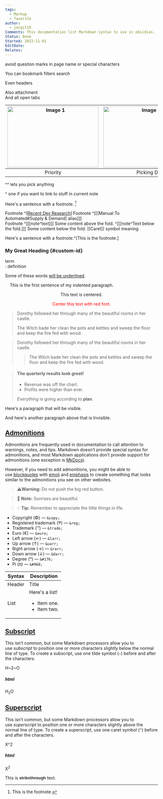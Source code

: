 ```yaml
---
tags:
  - Markup
  - favorite
author:
  - jacgit18
Comments: This documentation list Markdown syntax to use in obsidian.
Status: Done
Started: 2022-11-01
EditDate: 
Relates:
---
```



avoid question marks in page name or special characters

You can bookmark filters search  
  
Even headers  
  
Also attachment  
And all open tabs



| <img src="https://i.imgur.com/mHfA2Z7.png" alt="Image 1" width="300" height="200"> | <img src="https://i.imgur.com/vGJ8bhw.png" alt="Image 2" width="300" height="200"> |
|:------------------------------------------------------------:|:------------------------------------------------------------:|
|                      Priority                      |                      Picking DB                       |


^^ lets you pick anything 

^ one if you want to link to stuff in current note





Here's a sentence with a footnote. [^1]  
  
[^1]: This is the footnote.

Footnote ^[[Recent Dev Research](Recent%20Dev%20Research.md)]
Footnote ^[[[Manual To Automated#Supply & Demand| alias]]]  
Footnote ^[[[note^text]]]
Some content above the fold.
^[[[note^Text below the fold.]]] 
Some content below the fold.
[[Caret]] symbol meaning 

Here's a sentence with a footnote.^[This is the footnote.]


### My Great Heading {#custom-id}


term  
: definition




Some of these words <ins>will be underlined</ins>.


&nbsp;&nbsp;&nbsp;&nbsp;This is the first sentence of my indented paragraph.


<center>This text is centered.</center>

<p style="text-align: center; color: red;">Center this text with red font.</p>



> Dorothy followed her through many of the beautiful rooms in her castle.
>
> The Witch bade her clean the pots and kettles and sweep the floor and keep the fire fed with wood.



> Dorothy followed her through many of the beautiful rooms in her castle.
>
>> The Witch bade her clean the pots and kettles and sweep the floor and keep the fire fed with wood.
>



> #### The quarterly results look great!
>
> - Revenue was off the chart.
> - Profits were higher than ever.
>
>  *Everything* is going according to **plan**.









Here's a paragraph that will be visible.

[This is a comment that will be hidden.]: # 

And here's another paragraph above that is Invisible.




## [Admonitions](https://www.markdownguide.org/hacks/#admonitions)

Admonitions are frequently used in documentation to call attention to warnings, notes, and tips. Markdown doesn’t provide special syntax for admonitions, and most Markdown applications don’t provide support for admonitions (one exception is [MkDocs](https://www.markdownguide.org/tools/mkdocs/)).

However, if you need to add admonitions, you might be able to use [blockquotes](https://www.markdownguide.org/basic-syntax/#blockquotes-1) with [emoji](https://www.markdownguide.org/extended-syntax/#emoji) and [emphasis](https://www.markdownguide.org/basic-syntax/#emphasis) to create something that looks similar to the admonitions you see on other websites.


> ⚠**Warning:** Do not push the big red button.

> 📝 **Note:** Sunrises are beautiful.

> 💡 **Tip:** Remember to appreciate the little things in life.




-   Copyright (©) — `&copy;`
-   Registered trademark (®) — `&reg;`
-   Trademark (™) — `&trade;`
-   Euro (€) — `&euro;`
-   Left arrow (←) — `&larr;`
-   Up arrow (↑) — `&uarr;`
-   Right arrow (→) — `&rarr;`
-   Down arrow (↓) — `&darr;`
-   Degree (°) — `&#176;`
-   Pi (π) — `&#960;`


| Syntax      | Description |
| ----------- | ----------- |
| Header      | Title |
| List        | Here's a list! <ul><li>Item one.</li><li>Item two.</li></ul> |
## [Subscript](https://www.markdownguide.org/extended-syntax/#subscript)

This isn’t common, but some Markdown processors allow you to use _subscript_ to position one or more characters slightly below the normal line of type. To create a subscript, use one tilde symbol (`~`) before and after the characters.


H~2~O

##### html
H<sub>2</sub>O



## [Superscript](https://www.markdownguide.org/extended-syntax/#superscript)

This isn’t common, but some Markdown processors allow you to use _superscript_ to position one or more characters slightly above the normal line of type. To create a superscript, use one caret symbol (`^`) before and after the characters.


X^2

##### html
X<sup>2</sup>


This is ~~strikethrough~~ text.


